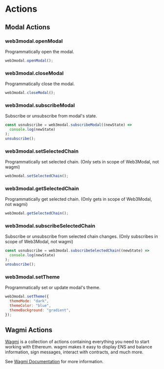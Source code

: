 # Actions

## Modal Actions

### web3modal.openModal

Programmatically open the modal.

```js
web3modal.openModal();
```

### web3modal.closeModal

Programmatically close the modal.

```js
web3modal.closeModal();
```

### web3modal.subscribeModal

Subscribe or unsubscribe from modal's state.

```js
const usnubscribe = web3modal.subscribeModal((newState) =>
  console.log(newState)
);
unsubscribe();
```

### web3modal.setSelectedChain

Programmatically set selected chain. (Only sets in scope of Web3Modal, not wagmi)

```js
web3modal.setSelectedChain();
```

### web3modal.getSelectedChain

Programmatically get selected chain. (Only gets in scope of Web3Modal, not wagmi)

```js
web3modal.getSelectedChain();
```

### web3modal.subscribeSelectedChain

Subscribe or unsubscribe from selected chain changes. (Only subscribes in scope of Web3Modal, not wagmi)

```js
const usnubscribe = web3modal.subscribeSelectedChain((newState) =>
  console.log(newState)
);
unsubscribe();
```

### web3modal.setTheme

Programmatically set or update modal's theme.

```js
web3modal.setTheme({
  themeMode: "dark",
  themeColor: "blue",
  themeBackground: "gradient",
});
```

## Wagmi Actions

[Wagmi](https://wagmi.sh/core/getting-started) is a collection of actions containing everything you need to start working with Ethereum. wagmi makes it easy to display ENS and balance information, sign messages, interact with contracts, and much more.

See [Wagmi Documentation](https://wagmi.sh/core/getting-started) for more information.
